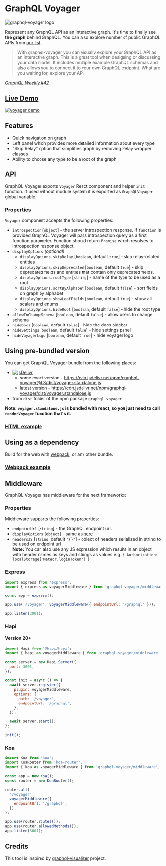 # GraphQL Voyager

![graphql-voyager logo](./docs/cover.png)

Represent any GraphQL API as an interactive graph. It's time to finally see **the graph** behind GraphQL.
You can also explore number of public GraphQL APIs from [our list](https://github.com/graphql-kit/graphql-apis).

> With graphql-voyager you can visually explore your GraphQL API as an interactive graph. This is a great tool when designing or discussing your data model. It includes multiple example GraphQL schemas and also allows you to connect it to your own GraphQL endpoint. What are you waiting for, explore your API!

_[GraphQL Weekly #42](https://graphqlweekly.com/issues/42)_

## [Live Demo](https://graphql-kit.com/graphql-voyager/)

[![voyager demo](./docs/demo-gif.gif)](https://graphql-kit.com/graphql-voyager/)

## Features

- Quick navigation on graph
- Left panel which provides more detailed information about every type
- "Skip Relay" option that simplifies graph by removing Relay wrapper classes
- Ability to choose any type to be a root of the graph

## API

GraphQL Voyager exports `Voyager` React component and helper `init` function. If used without
module system it is exported as `GraphQLVoyager` global variable.

### Properties

`Voyager` component accepts the following properties:

- `introspection` [`object`] - the server introspection response. If `function` is provided GraphQL Voyager will pass introspection query as a first function parameter. Function should return `Promise` which resolves to introspection response object.
- `displayOptions` _(optional)_
  - `displayOptions.skipRelay` [`boolean`, default `true`] - skip relay-related entities
  - `displayOptions.skipDeprecated` [`boolean`, default `true`] - skip deprecated fields and entities that contain only deprecated fields.
  - `displayOptions.rootType` [`string`] - name of the type to be used as a root
  - `displayOptions.sortByAlphabet` [`boolean`, default `false`] - sort fields on graph by alphabet
  - `displayOptions.showLeafFields` [`boolean`, default `true`] - show all scalars and enums
  - `displayOptions.hideRoot` [`boolean`, default `false`] - hide the root type
- `allowToChangeSchema` [`boolean`, default `false`] - allow users to change schema
- `hideDocs` [`boolean`, default `false`] - hide the docs sidebar
- `hideSettings` [`boolean`, default `false`] - hide settings panel
- `hideVoyagerLogo` [`boolean`, default `true`] - hide voyager logo

## Using pre-bundled version

You can get GraphQL Voyager bundle from the following places:

- [![jsDelivr](https://data.jsdelivr.com/v1/package/npm/graphql-voyager/badge)](https://www.jsdelivr.com/package/npm/graphql-voyager)
  - some exact version - https://cdn.jsdelivr.net/npm/graphql-voyager@1.3/dist/voyager.standalone.js
  - latest version - https://cdn.jsdelivr.net/npm/graphql-voyager/dist/voyager.standalone.js
- from `dist` folder of the npm package `graphql-voyager`

**Note: `voyager.standalone.js` is bundled with react, so you just need to call
`renderVoyager` function that's it.**

### [HTML example](./example/cdn)

## Using as a dependency

Build for the web with [webpack](https://webpack.js.org/), or any other bundle.

### [Webpack example](./example/webpack)

## Middleware

GraphQL Voyager has middleware for the next frameworks:

### Properties

Middleware supports the following properties:

- `endpointUrl` [`string`] - the GraphQL endpoint url.
- `displayOptions` [`object`] - same as [here](#properties)
- `headersJS` [`string`, default `"{}"`] - object of headers serialized in string to be used on endpoint url<BR>
  **Note:** You can also use any JS expression which results in an object with header names as keys and strings as values e.g. `{ Authorization: localStorage['Meteor.loginToken'] }`

### Express

```js
import express from 'express';
import { express as voyagerMiddleware } from 'graphql-voyager/middleware';

const app = express();

app.use('/voyager', voyagerMiddleware({ endpointUrl: '/graphql' }));

app.listen(3001);
```

### Hapi

#### Version 20+

```js
import Hapi from '@hapi/hapi';
import { hapi as voyagerMiddleware } from 'graphql-voyager/middleware';

const server = new Hapi.Server({
  port: 3001,
});

const init = async () => {
  await server.register({
    plugin: voyagerMiddleware,
    options: {
      path: '/voyager',
      endpointUrl: '/graphql',
    },
  });

  await server.start();
};

init();
```

### Koa

```js
import Koa from 'koa';
import KoaRouter from 'koa-router';
import { koa as voyagerMiddleware } from 'graphql-voyager/middleware';

const app = new Koa();
const router = new KoaRouter();

router.all(
  '/voyager',
  voyagerMiddleware({
    endpointUrl: '/graphql',
  }),
);

app.use(router.routes());
app.use(router.allowedMethods());
app.listen(3001);
```

## Credits

This tool is inspired by [graphql-visualizer](https://github.com/NathanRSmith/graphql-visualizer) project.
